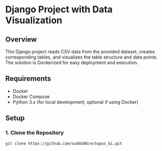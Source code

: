 # Django Project with Data Visualization

## Overview
This Django project reads CSV data from the provided dataset, creates corresponding tables, and visualizes the table structure and data points. The solution is Dockerized for easy deployment and execution.

## Requirements
- Docker
- Docker Compose
- Python 3.x (for local development, optional if using Docker)

## Setup

### 1. Clone the Repository
```bash
git clone https://github.com/sudda98/octopus_bi.git


